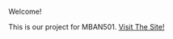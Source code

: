 Welcome! 

This is our project for MBAN501. [Visit The Site!](https://blakewaldman.github.io/MBAN501_Group_Project)
